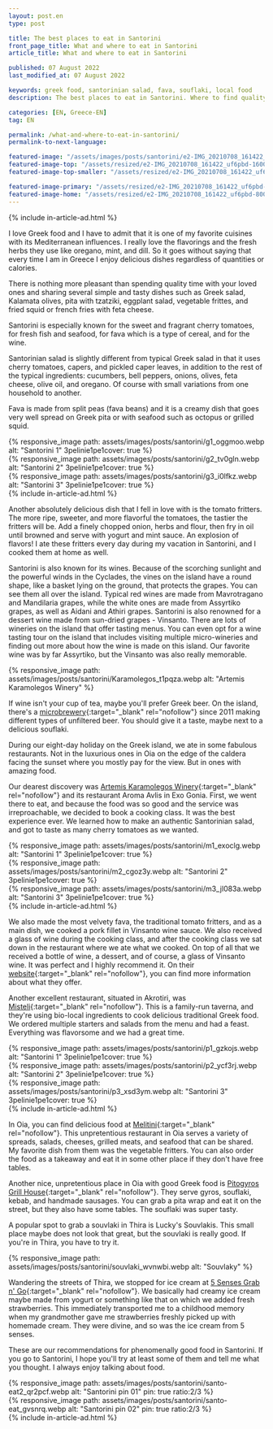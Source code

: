 ```yaml
---
layout: post.en
type: post

title: The best places to eat in Santorini
front_page_title: What and where to eat in Santorini
article_title: What and where to eat in Santorini

published: 07 August 2022
last_modified_at: 07 August 2022

keywords: greek food, santorinian salad, fava, souflaki, local food
description: The best places to eat in Santorini. Where to find quality local food? Where to find the best cooking class in Santorini?

categories: [EN, Greece-EN]
tag: EN

permalink: /what-and-where-to-eat-in-santorini/
permalink-to-next-language: 

featured-image: "/assets/images/posts/santorini/e2-IMG_20210708_161422_uf6pbd.webp" # full size
featured-image-top: "/assets/resized/e2-IMG_20210708_161422_uf6pbd-1600x900.webp" # width - 1200
featured-image-top-smaller: "/assets/resized/e2-IMG_20210708_161422_uf6pbd-800x450.webp" # width - 1200

featured-image-primary: "/assets/resized/e2-IMG_20210708_161422_uf6pbd-800x450.webp" # poza care apare pe prima pagina landscape
featured-image-home: "/assets/resized/e2-IMG_20210708_161422_uf6pbd-800x450.webp" # width - 600
---
```

{% include in-article-ad.html %}

I love Greek food and I have to admit that it is one of my favorite cuisines with its Mediterranean influences. I really love the flavorings and the fresh herbs they use like oregano, mint, and dill. So it goes without saying that every time I am in Greece I enjoy delicious dishes regardless of quantities or calories.

There is nothing more pleasant than spending quality time with your loved ones and sharing several simple and tasty dishes such as Greek salad, Kalamata olives, pita with tzatziki, eggplant salad, vegetable frittes, and fried squid or french fries with feta cheese.

Santorini is especially known for the sweet and fragrant cherry tomatoes, for fresh fish and seafood, for fava which is a type of cereal, and for the wine.

Santorinian salad is slightly different from typical Greek salad in that it uses cherry tomatoes, capers, and pickled caper leaves, in addition to the rest of the typical ingredients: cucumbers, bell peppers, onions, olives, feta cheese, olive oil, and oregano. Of course with small variations from one household to another.

Fava is made from split peas (fava beans) and it is a creamy dish that goes very well spread on Greek pita or with seafood such as octopus or grilled squid.

<div class="row mb-4">
   <div class="col-xs-12 col-sm-12 col-md-4 col-lg-4 mt-3">
    {% responsive_image path: assets/images/posts/santorini/g1_oggmoo.webp alt: "Santorini 1" 3pelinie1pe1cover: true %}
    </div>
     <div class="col-xs-12 col-sm-12 col-md-4 col-lg-4 mt-3">
    {% responsive_image path: assets/images/posts/santorini/g2_tv0gln.webp alt: "Santorini 2" 3pelinie1pe1cover: true %}
    </div>
    <div class="col-xs-12 col-sm-12 col-md-4 col-lg-4 mt-3">
    {% responsive_image path: assets/images/posts/santorini/g3_i0lfkz.webp alt: "Santorini 3" 3pelinie1pe1cover: true %}
    </div>
</div>
{% include in-article-ad.html %}

Another absolutely delicious dish that I fell in love with is the tomato fritters. The more ripe, sweeter, and more flavorful the tomatoes, the tastier the fritters will be. Add a finely chopped onion, herbs and flour, then fry in oil until browned and serve with yogurt and mint sauce. An explosion of flavors! I ate these fritters every day during my vacation in Santorini, and I cooked them at home as well.

Santorini is also known for its wines. Because of the scorching sunlight and the powerful winds in the Cyclades, the vines on the island have a round shape, like a basket lying on the ground, that protects the grapes. You can see them all over the island. Typical red wines are made from Mavrotragano and Mandilaria grapes, while the white ones are made from Assyrtiko grapes, as well as Aidani and Athiri grapes. Santorini is also renowned for a dessert wine made from sun-dried grapes - Vinsanto. There are lots of wineries on the island that offer tasting menus. You can even opt for a wine tasting tour on the island that includes visiting multiple micro-wineries and finding out more about how the wine is made on this island. Our favorite wine was by far Assyrtiko, but the Vinsanto was also really memorable.

{% responsive_image path: assets/images/posts/santorini/Karamolegos_t1pqza.webp alt: "Artemis Karamolegos Winery" %}

If wine isn't your cup of tea, maybe you'll prefer Greek beer. On the island, there's a [microbrewery](https://www.santorinibrewingcompany.gr/){:target="_blank" rel="nofollow"} since 2011 making different types of unfiltered beer. You should give it a taste, maybe next to a delicious souflaki.

During our eight-day holiday on the Greek island, we ate in some fabulous restaurants. Not in the luxurious ones in Oia on the edge of the caldera facing the sunset where you mostly pay for the view. But in ones with amazing food. 

Our dearest discovery was [Artemis Karamolegos Winery](https://www.artemiskaramolegos-winery.com/en/index.php){:target="_blank" rel="nofollow"} and its restaurant Aroma Avlis in Exo Gonia. First, we went there to eat, and because the food was so good and the service was irreproachable, we decided to book a cooking class. It was the best experience ever. We learned how to make an authentic Santorinian salad, and got to taste as many cherry tomatoes as we wanted. 

<div class="row mb-4">
   <div class="col-xs-12 col-sm-12 col-md-4 col-lg-4 mt-3">
    {% responsive_image path: assets/images/posts/santorini/m1_exoclg.webp alt: "Santorini 1" 3pelinie1pe1cover: true %}
    </div>
     <div class="col-xs-12 col-sm-12 col-md-4 col-lg-4 mt-3">
    {% responsive_image path: assets/images/posts/santorini/m2_cgoz3y.webp alt: "Santorini 2" 3pelinie1pe1cover: true %}
    </div>
    <div class="col-xs-12 col-sm-12 col-md-4 col-lg-4 mt-3">
    {% responsive_image path: assets/images/posts/santorini/m3_jl083a.webp alt: "Santorini 3" 3pelinie1pe1cover: true %}
    </div>
</div>
{% include in-article-ad.html %}

We also made the most velvety fava, the traditional tomato fritters, and as a main dish, we cooked a pork fillet in Vinsanto wine sauce. We also received a glass of wine during the cooking class, and after the cooking class we sat down in the restaurant where we ate what we cooked. On top of all that we received a bottle of wine, a dessert, and of course, a glass of Vinsanto wine. It was perfect and I highly recommend it. On their [website](https://www.artemiskaramolegos-winery.com/en/winery-santorini/8/){:target="_blank" rel="nofollow"}, you can find more information about what they offer. 

Another excellent restaurant, situated in Akrotiri, was [Misteli](https://mistelirestaurant.com){:target="_blank" rel="nofollow"}. This is a family-run taverna, and they're using bio-local ingredients to cook delicious traditional Greek food. We ordered multiple starters and salads from the menu and had a feast. Everything was flavorsome and we had a great time.

<div class="row mb-4">
   <div class="col-xs-12 col-sm-12 col-md-4 col-lg-4 mt-3">
    {% responsive_image path: assets/images/posts/santorini/p1_gzkojs.webp alt: "Santorini 1" 3pelinie1pe1cover: true %}
    </div>
     <div class="col-xs-12 col-sm-12 col-md-4 col-lg-4 mt-3">
    {% responsive_image path: assets/images/posts/santorini/p2_ycf3rj.webp alt: "Santorini 2" 3pelinie1pe1cover: true %}
    </div>
    <div class="col-xs-12 col-sm-12 col-md-4 col-lg-4 mt-3">
    {% responsive_image path: assets/images/posts/santorini/p3_xsd3ym.webp alt: "Santorini 3" 3pelinie1pe1cover: true %}
    </div>
</div>
{% include in-article-ad.html %}

In Oia, you can find delicious food at [Melitini](https://melitinioia.com/){:target="_blank" rel="nofollow"}. This unpretentious restaurant in Oia serves a variety of spreads, salads, cheeses, grilled meats, and seafood that can be shared. My favorite dish from them was the vegetable fritters. You can also order the food as a takeaway and eat it in some other place if they don't have free tables.

Another nice, unpretentious place in Oia with good Greek food is [Pitogyros Grill House](https://pitogyros.com/){:target="_blank" rel="nofollow"}. They serve gyros, souflaki, kebab, and handmade sausages. You can grab a pita wrap and eat it on the street, but they also have some tables. The souflaki was super tasty.

A popular spot to grab a souvlaki in Thira is Lucky's Souvlakis. This small place maybe does not look that great, but the souvlaki is really good. If you're in Thira, you have to try it. 

{% responsive_image path: assets/images/posts/santorini/souvlaki_wvnwbi.webp alt: "Souvlaky" %}

Wandering the streets of Thira, we stopped for ice cream at [5 Senses Grab n' Go](https://5senses.com.gr/menu){:target="_blank" rel="nofollow"}. We basically had creamy ice cream maybe made from yogurt or something like that on which we added fresh strawberries. This immediately transported me to a childhood memory when my grandmother gave me strawberries freshly picked up with homemade cream. They were divine, and so was the ice cream from 5 senses.

These are our recommendations for phenomenally good food in Santorini. If you go to Santorini, I hope you'll try at least some of them and tell me what you thought. I always enjoy talking about food.

<div class="row mb-4">
    <div class="col-xs-12 col-sm-6 text-center mb-3 mt-3">
            {% responsive_image path: assets/images/posts/santorini/santo-eat2_qr2pcf.webp alt: "Santorini pin 01" pin: true ratio:2/3 %}
    </div>
    <div class="col-xs-12 col-sm-6 text-center mb-3 mt-3">
            {% responsive_image path: assets/images/posts/santorini/santo-eat_gvsnrq.webp alt: "Santorini pin 02" pin: true ratio:2/3 %}
    </div>
</div>
{% include in-article-ad.html %}
